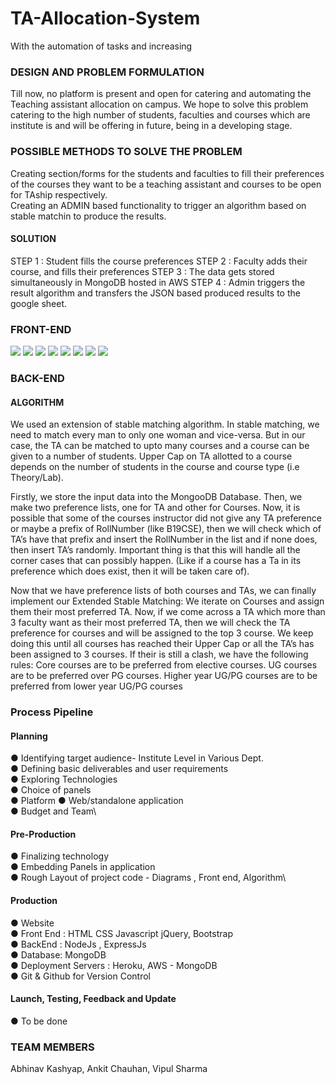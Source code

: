 # TA-Allocation-System

With the automation of tasks and increasing 

### DESIGN AND PROBLEM FORMULATION
Till now, no platform is present and open for catering and automating the Teaching assistant allocation on campus.
We hope to solve this problem catering to the high number of students, faculties and courses which are institute is and will be offering in future, being in a developing stage.

### POSSIBLE METHODS TO SOLVE THE PROBLEM
Creating section/forms for the students and faculties to fill their preferences of the courses they want to be a teaching assistant and courses to be open for TAship respectively.\
Creating an ADMIN based functionality to trigger an algorithm based on stable matchin to produce the results.

#### SOLUTION
STEP 1 : Student fills the course preferences
STEP 2 : Faculty adds their course, and fills their preferences
STEP 3 : The data gets stored simultaneously in MongoDB hosted in AWS
STEP 4 : Admin triggers the result algorithm and transfers the JSON based produced results to the google sheet.

### FRONT-END
<img src="img/TA1.png" />
<img src="img/TA2.png" />
<img src="img/TA3.png" />
<img src="img/TA4.png" />
<img src="img/TA5.png" />
<img src="img/TA6.png" />
<img src="img/TA7.png" />
<img src="img/TA8.png" />

### BACK-END 
#### ALGORITHM
We used an extension of stable matching algorithm.
In stable matching, we need to match every man to only one woman and vice-versa. But in our case, the TA can be matched to upto many courses and a course can be given to a number of students.
Upper Cap on TA allotted to a course depends on the number of students in the course and course type (i.e Theory/Lab).

Firstly, we store the input data into the MongooDB Database. Then, we make two preference lists, one for TA and other for Courses. 
Now, it is possible that some of the courses instructor did not give any TA preference or maybe a prefix of RollNumber (like B19CSE), then we will check which of TA’s have that prefix and insert the RollNumber in the list and if none does, then insert TA’s randomly.
Important thing is that this will handle all the corner cases that can possibly happen. (Like if a course has a Ta in its preference which does exist, then it will be taken care of).


Now that we have preference lists of both courses and TAs, we can finally implement our Extended Stable Matching:
We iterate on Courses and assign them their most preferred TA.
Now, if we come across a TA which more than 3 faculty want as their most preferred TA, then we will check the TA preference for courses and will be assigned to the top 3 course.
We keep doing this until all courses has reached their Upper Cap or all the TA’s has been assigned to 3 courses.
If their is still a clash, we have the following rules:
Core courses are to be preferred from elective courses.
UG courses are to be preferred over PG courses.
Higher year UG/PG courses are to be preferred from lower year UG/PG courses


### Process Pipeline
#### Planning
● Identifying target audience- Institute Level in Various Dept.\
● Defining basic deliverables and user requirements\
● Exploring Technologies\
● Choice of panels\
● Platform
● Web/standalone application\
● Budget and Team\


#### Pre-Production
● Finalizing technology\
● Embedding Panels in application\
● Rough Layout of project code - Diagrams , Front end, Algorithm\


#### Production
● Website\
● Front End : HTML CSS Javascript jQuery, Bootstrap\
● BackEnd : NodeJs , ExpressJs\
● Database: MongoDB\
● Deployment Servers : Heroku, AWS - MongoDB\
● Git & Github for Version Control


#### Launch, Testing, Feedback and Update
●  To be done 


### TEAM MEMBERS
Abhinav Kashyap, Ankit Chauhan, Vipul Sharma




